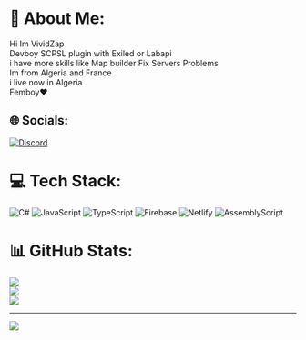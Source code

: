 # 💫 About Me:
Hi Im VividZap <br>Devboy SCPSL plugin with Exiled or Labapi<br>i have more skills like Map builder Fix Servers Problems<br>Im from Algeria and France<br>i live now in Algeria<br>Femboy❤️


## 🌐 Socials:
[![Discord](https://img.shields.io/badge/Discord-%237289DA.svg?logo=discord&logoColor=white)](https://discord.gg/https://discord.gg/DGZtkE3vHy) 

# 💻 Tech Stack:
![C#](https://img.shields.io/badge/c%23-%23239120.svg?style=for-the-badge&logo=csharp&logoColor=white) ![JavaScript](https://img.shields.io/badge/javascript-%23323330.svg?style=for-the-badge&logo=javascript&logoColor=%23F7DF1E) ![TypeScript](https://img.shields.io/badge/typescript-%23007ACC.svg?style=for-the-badge&logo=typescript&logoColor=white) ![Firebase](https://img.shields.io/badge/firebase-%23039BE5.svg?style=for-the-badge&logo=firebase) ![Netlify](https://img.shields.io/badge/netlify-%23000000.svg?style=for-the-badge&logo=netlify&logoColor=#00C7B7) ![AssemblyScript](https://img.shields.io/badge/assembly%20script-%23000000.svg?style=for-the-badge&logo=assemblyscript&logoColor=white)
# 📊 GitHub Stats:
![](https://github-readme-stats.vercel.app/api?username=VividZap&theme=dark&hide_border=false&include_all_commits=false&count_private=false)<br/>
![](https://nirzak-streak-stats.vercel.app/?user=VividZap&theme=dark&hide_border=false)<br/>
![](https://github-readme-stats.vercel.app/api/top-langs/?username=VividZap&theme=dark&hide_border=false&include_all_commits=false&count_private=false&layout=compact)

---
[![](https://visitcount.itsvg.in/api?id=VividZap&icon=0&color=0)](https://visitcount.itsvg.in)

<!-- Proudly created with GPRM ( https://gprm.itsvg.in ) -->
